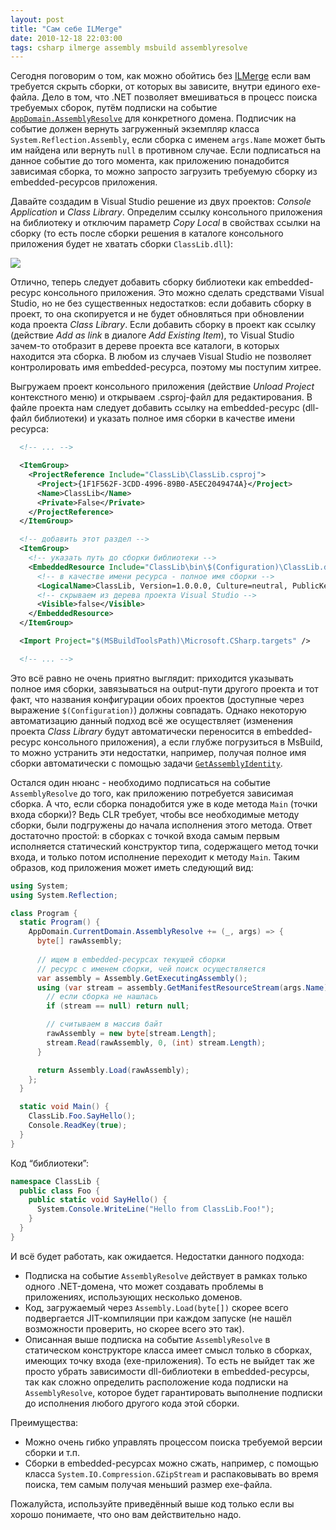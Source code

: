 ```yaml
---
layout: post
title: "Сам себе ILMerge"
date: 2010-12-18 22:03:00
tags: csharp ilmerge assembly msbuild assemblyresolve
---
```

Сегодня поговорим о том, как можно обойтись без [ILMerge](http://research.microsoft.com/en-us/people/mbarnett/ilmerge.aspx) если вам требуется скрыть сборки, от которых вы зависите, внутри единого exe-файла. Дело в том, что .NET позволяет вмешиваться в процесс поиска требуемых сборок, путём подписки на событие [`AppDomain.AssemblyResolve`](http://msdn.microsoft.com/en-us/library/system.appdomain.assemblyresolve.aspx) для конкретного домена. Подписчик на событие должен вернуть загруженный экземпляр класса `System.Reflection.Assembly`, если сборка с именем `args.Name` может быть им найдена или вернуть `null` в противном случае. Если подписаться на данное событие до того момента, как приложению понадобится зависимая сборка, то можно запросто загрузить требуемую сборку из embedded-ресурсов приложения.

Давайте создадим в Visual Studio решение из двух проектов: *Console Application* и *Class Library*. Определим ссылку консольного приложения на библиотеку и отключим параметр *Copy Local* в свойствах ссылки на сборку (то есть после сборки решения в каталоге консольного приложения будет не хватать сборки `ClassLib.dll`):

![]({{site.baseurl}}/images/ilmerge.png)

Отлично, теперь следует добавить сборку библиотеки как embedded-ресурс консольного приложения. Это можно сделать средствами Visual Studio, но не без существенных недостатков: если добавить сборку в проект, то она скопируется и не будет обновляться при обновлении кода проекта *Class Library*. Если добавить сборку в проект как ссылку (действие *Add as link* в диалоге *Add Existing Item*), то Visual Studio зачем-то отобразит в дереве проекта все каталоги, в которых находится эта сборка. В любом из случаев Visual Studio не позволяет контролировать имя embedded-ресурса, поэтому мы поступим хитрее.

Выгружаем проект консольного приложения (действие *Unload Project* контекстного меню) и открываем .csproj-файл для редактирования. В файле проекта нам следует добавить ссылку на embedded-ресурс (dll-файл библиотеки) и указать полное имя сборки в качестве имени ресурса:

```xml
  <!-- ... -->

  <ItemGroup>
    <ProjectReference Include="ClassLib\ClassLib.csproj">
      <Project>{1F1F562F-3CDD-4996-89B0-A5EC2049474A}</Project>
      <Name>ClassLib</Name>
      <Private>False</Private>
    </ProjectReference>
  </ItemGroup>

  <!-- добавить этот раздел -->
  <ItemGroup>
    <!-- указать путь до сборки библиотеки -->
    <EmbeddedResource Include="ClassLib\bin\$(Configuration)\ClassLib.dll">
      <!-- в качестве имени ресурса - полное имя сборки -->
      <LogicalName>ClassLib, Version=1.0.0.0, Culture=neutral, PublicKeyToken=null</LogicalName>
      <!-- скрываем из дерева проекта Visual Studio -->
      <Visible>false</Visible>
    </EmbeddedResource>
  </ItemGroup>

  <Import Project="$(MSBuildToolsPath)\Microsoft.CSharp.targets" />

  <!-- ... -->
```

Это всё равно не очень приятно выглядит: приходится указывать полное имя сборки, завязываться на output-пути другого проекта и тот факт, что названия конфигурации обоих проектов (доступные через выражение `$(Configuration)`) должны совпадать. Однако некоторую автоматизацию данный подход всё же осуществляет (изменения проекта *Class Library* будут автоматически переносится в embedded-ресурс консольного приложения), а если глубже погрузиться в MsBuild, то можно устранить эти недостатки, например, получая полное имя сборки автоматически с помощью задачи [`GetAssemblyIdentity`](http://msdn.microsoft.com/en-us/library/ms164296.aspx).

Остался один нюанс - необходимо подписаться на событие `AssemblyResolve` до того, как приложению потребуется зависимая сборка. А что, если сборка понадобится уже в коде метода `Main` (точки входа сборки)? Ведь CLR требует, чтобы все необходимые методу сборки, были подгружены до начала исполнения этого метода. Ответ достаточно простой: в сборках с точкой входа самым первым исполняется статический конструктор типа, содержащего метод точки входа, и только потом исполнение переходит к методу `Main`. Таким образов, код приложения может иметь следующий вид:

```c#
using System;
using System.Reflection;

class Program {
  static Program() {
    AppDomain.CurrentDomain.AssemblyResolve += (_, args) => {
      byte[] rawAssembly;
      
      // ищем в embedded-ресурсах текущей сборки
      // ресурс с именем сборки, чей поиск осуществляется
      var assembly = Assembly.GetExecutingAssembly();
      using (var stream = assembly.GetManifestResourceStream(args.Name)) {
        // если сборка не нашлась
        if (stream == null) return null;

        // считываем в массив байт
        rawAssembly = new byte[stream.Length];
        stream.Read(rawAssembly, 0, (int) stream.Length);
      }

      return Assembly.Load(rawAssembly);
    };
  }

  static void Main() {
    ClassLib.Foo.SayHello();
    Console.ReadKey(true);
  }
}
```

Код “библиотеки”:

```c#
namespace ClassLib {
  public class Foo {
    public static void SayHello() {
      System.Console.WriteLine("Hello from ClassLib.Foo!");
    }
  }
}
```

И всё будет работать, как ожидается. Недостатки данного подхода:

* Подписка на событие `AssemblyResolve` действует в рамках только одного .NET-домена, что может создавать проблемы в приложениях, использующих несколько доменов.
* Код, загружаемый через `Assembly.Load(byte[])` скорее всего подвергается JIT-компиляции при каждом запуске (не нашёл возможности проверить, но скорее всего это так).
* Описанная выше подписка на событие `AssemblyResolve` в статическом конструкторе класса имеет смысл только в сборках, имеющих точку входа (exe-приложения). То есть не выйдет так же просто убрать зависимости dll-библиотеки в embedded-ресурсы, так как сложно определить расположение кода подписки на `AssemblyResolve`, которое будет гарантировать выполнение подписки до исполнения любого другого кода этой сборки.

Преимущества:

* Можно очень гибко управлять процессом поиска требуемой версии сборки и т.п.
* Сборки в embedded-ресурсах можно сжать, например, с помощью класса `System.IO.Compression.GZipStream` и распаковывать во время поиска, тем самым получая меньший размер exe-файла.

Пожалуйста, используйте приведённый выше код только если вы хорошо понимаете, что оно вам действительно надо.
